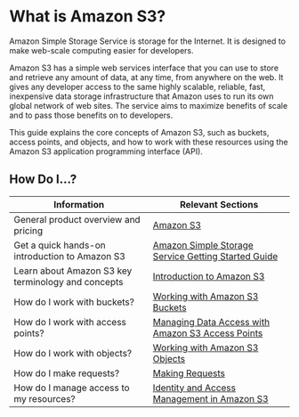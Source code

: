 # What is Amazon S3?<a name="Welcome"></a>

Amazon Simple Storage Service is storage for the Internet\. It is designed to make web\-scale computing easier for developers\.

Amazon S3 has a simple web services interface that you can use to store and retrieve any amount of data, at any time, from anywhere on the web\. It gives any developer access to the same highly scalable, reliable, fast, inexpensive data storage infrastructure that Amazon uses to run its own global network of web sites\. The service aims to maximize benefits of scale and to pass those benefits on to developers\.

This guide explains the core concepts of Amazon S3, such as buckets, access points, and objects, and how to work with these resources using the Amazon S3 application programming interface \(API\)\.

## How Do I\.\.\.?<a name="HowThisGuideIsOrganized"></a>


|  Information  |  Relevant Sections  | 
| --- | --- | 
|  General product overview and pricing  |  [Amazon S3](https://aws.amazon.com/s3/)  | 
|  Get a quick hands\-on introduction to Amazon S3  |  [Amazon Simple Storage Service Getting Started Guide](https://docs.aws.amazon.com/AmazonS3/latest/gsg/)  | 
|  Learn about Amazon S3 key terminology and concepts  |  [Introduction to Amazon S3](Introduction.md)  | 
|  How do I work with buckets?  |  [Working with Amazon S3 Buckets](UsingBucket.md)  | 
| How do I work with access points? | [Managing Data Access with Amazon S3 Access Points ](access-points.md) | 
|  How do I work with objects?  |  [Working with Amazon S3 Objects](UsingObjects.md)  | 
|  How do I make requests?  |  [Making Requests](MakingRequests.md)  | 
|  How do I manage access to my resources?  |  [Identity and Access Management in Amazon S3](s3-access-control.md)  | 